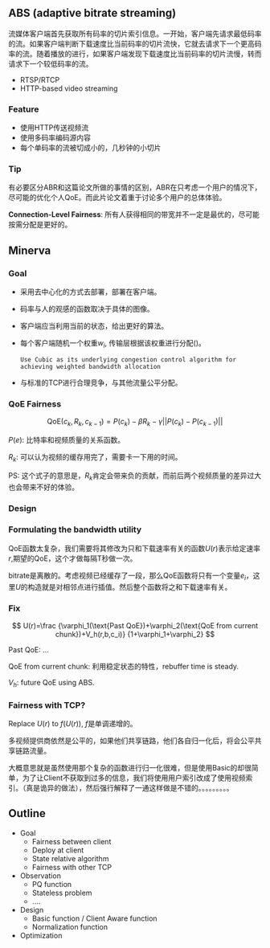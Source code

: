 ## ABS (adaptive bitrate streaming)

​		流媒体客户端首先获取所有码率的切片索引信息。一开始，客户端先请求最低码率的流。如果客户端判断下载速度比当前码率的切片流快，它就去请求下一个更高码率的流。随着播放的进行，如果客户端发现下载速度比当前码率的切片流慢，转而请求下一个较低码率的流。

- RTSP/RTCP
- HTTP-based video streaming

### Feature

- 使用HTTP传送视频流
- 使用多码率编码源内容
- 每个单码率的流被切成小的，几秒钟的小切片

### Tip

有必要区分ABR和这篇论文所做的事情的区别，ABR在只考虑一个用户的情况下，尽可能的优化个人QoE。而此片论文着重于讨论多个用户的总体体验。

**Connection-Level Fairness**: 所有人获得相同的带宽并不一定是最优的，尽可能按需分配是更好的。

## Minerva

### Goal

- 采用去中心化的方式去部署，部署在客户端。

- 码率与人的观感的函数取决于具体的图像。

- 客户端应当利用当前的状态，给出更好的算法。

- 每个客户端随机一个权重$w_i$, 传输层根据该权重进行分配()。
    ```
    Use Cubic as its underlying congestion control algorithm for achieving weighted bandwidth allocation
    ```

- 与标准的TCP进行合理竞争，与其他流量公平分配。

### QoE Fairness

$$
\mathrm{QoE}(c_k,R_k,c_{k-1})=P(c_k)-\beta R_k-\gamma||P(c_k)-P(c_{k-1})||
$$

$P(e):$  比特率和视频质量的关系函数。

$R_k:$ 可以认为视频的缓存用完了，需要卡一下用的时间。

PS: 这个式子的意思是，$R_k$肯定会带来负的贡献，而前后两个视频质量的差异过大也会带来不好的体验。

### Design

### Formulating the bandwidth utility

QoE函数太复杂，我们需要将其修改为只和下载速率有关的函数$U(r)$表示给定速率$r$,期望的QoE，这个才做每隔T秒做一次。

bitrate是离散的。考虑视频已经缓存了一段，那么QoE函数将只有一个变量$e_i$，这里$U$的构造就是对相邻点进行插值。然后整个函数将之和下载速率有关。

### Fix

$$
U(r)=\frac {\varphi_1(\text{Past QoE})+\varphi_2(\text{QoE from current chunk})+V_h(r,b,c_i)} {1+\varphi_1+\varphi_2}
$$

$\text{Past QoE}$: ...

$\text{QoE from current chunk}:$ 利用稳定状态的特性，rebuffer time is steady.

$V_h$: future QoE using ABS.

### Fairness with TCP?

Replace $U(r)$ to $f(U(r))$, $f$是单调递增的。

多视频提供商依然是公平的，如果他们共享链路，他们各自归一化后，将会公平共享链路流量。

大概意思就是虽然使用那个复杂的函数进行归一化很难，但是使用Basic的却很简单，为了让Client不获取到过多的信息，我们将使用用户索引改成了使用视频索引。（真是诡异的做法），然后强行解释了一通这样做是不错的。。。。。。。。。



## Outline

- Goal
  - Fairness between client
  - Deploy at client
  - State relative algorithm
  - Fairness with other TCP
- Observation
  - PQ function
  - Stateless problem
  - ....
- Design
  - Basic function / Client Aware function
  - Normalization function
- Optimization


